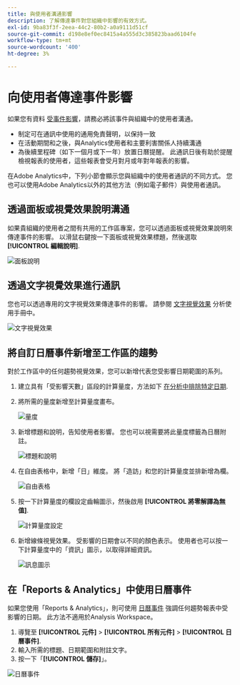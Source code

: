 ```yaml
---
title: 與使用者溝通影響
description: 了解傳達事件對您組織中影響的有效方式。
exl-id: 9ba83f3f-2eea-44c2-80b2-a0a9111d51cf
source-git-commit: d198e8ef0ec8415a4a555d3c385823baad6104fe
workflow-type: tm+mt
source-wordcount: '400'
ht-degree: 3%

---
```


# 向使用者傳達事件影響

如果您有資料 [受事件影響](overview.md)，請務必將該事件與組織中的使用者溝通。

* 制定可在通訊中使用的通用免責聲明，以保持一致
* 在活動期間和之後，與Analytics使用者和主要利害關係人持續溝通
* 為後續里程碑（如下一個月或下一年）放置日曆提醒。 此通訊日後有助於提醒檢視報表的使用者，這些報表會受月對月或年對年報表的影響。

在Adobe Analytics中，下列小節會顯示您與組織中的使用者通訊的不同方式。 您也可以使用Adobe Analytics以外的其他方法（例如電子郵件）與使用者通訊。

## 透過面板或視覺效果說明溝通

如果貴組織的使用者之間有共用的工作區專案，您可以透過面板或視覺效果說明來傳達事件的影響。 以滑鼠右鍵按一下面板或視覺效果標題，然後選取 **[!UICONTROL 編輯說明]**.

![面板說明](assets/panel_description.png)

## 透過文字視覺效果進行通訊

您也可以透過專用的文字視覺效果傳達事件的影響。 請參閱 [文字視覺效果](/help/analyze/analysis-workspace/visualizations/text.md) 分析使用手冊中。

![文字視覺效果](assets/text_visualization.png)

## 將自訂日曆事件新增至工作區的趨勢

對於工作區中的任何趨勢視覺效果，您可以新增代表您受影響日期範圍的系列。

1. 建立具有「受影響天數」區段的計算量度，方法如下 [在分析中排除特定日期](segments.md).
1. 將所需的量度新增至計算量度畫布。

   ![量度](assets/calcmetric_event.png)

1. 新增標題和說明，告知使用者影響。 您也可以視需要將此量度標籤為日曆附註。

   ![標題和說明](assets/calcmetric_title_description.png)

1. 在自由表格中，新增「日」維度。 將「造訪」和您的計算量度並排新增為欄。

   ![自由表格](assets/calcmetric_freeform.png)

1. 按一下計算量度的欄設定齒輪圖示，然後啟用 **[!UICONTROL 將零解譯為無值]**.

   ![計算量度設定](assets/calcmetric_zero_no_value.png)

1. 新增線條視覺效果。 受影響的日期會以不同的顏色表示。 使用者也可以按一下計算量度中的「資訊」圖示，以取得詳細資訊。

   ![訊息圖示](assets/calcmetric_infoicon.png)

## 在「Reports &amp; Analytics」中使用日曆事件

如果您使用「Reports &amp; Analytics」，則可使用 [日曆事件](/help/components/t-calendar-event.md) 強調任何趨勢報表中受影響的日期。 此方法不適用於Analysis Workspace。

1. 導覽至 **[!UICONTROL 元件]** > **[!UICONTROL 所有元件]** > **[!UICONTROL 日曆事件]**.
2. 輸入所需的標題、日期範圍和附註文字。
3. 按一下「**[!UICONTROL 儲存]**」。

![日曆事件](assets/exclude_calendar_event.png)
